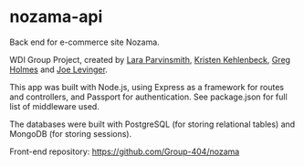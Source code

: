 # nozama-api
Back end for e-commerce site Nozama.

WDI Group Project, created by [Lara Parvinsmith](https://github.com/lparvinsmith), [Kristen Kehlenbeck](https://github.com/kristenlk), [Greg Holmes](https://github.com/GHolmes04) and [Joe Levinger](https://github.com/jlevinger).

This app was built with Node.js, using Express as a framework for routes and controllers, and Passport for authentication. See package.json for full list of middleware used.

The databases were built with PostgreSQL (for storing relational tables) and MongoDB (for storing sessions).

Front-end repository: https://github.com/Group-404/nozama
